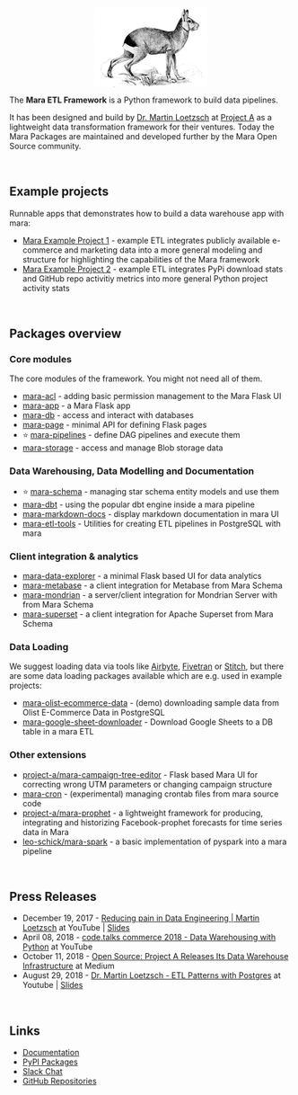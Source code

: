 <img src="https://github.com/mara/.github/raw/main/assets/mara-animal.jpg"  style="width:40%; margin-left: auto; margin-right:auto; display:block;">

The **Mara ETL Framework** is a Python framework to build data pipelines.


It has been designed and build by [Dr. Martin Loetzsch](https://github.com/martin-loetzsch) at [Project A](https://github.com/project-a) as a lightweight data transformation framework for their ventures. Today the Mara Packages are maintained and developed further by the Mara Open Source community.

&nbsp;

Example projects
----------------

Runnable apps that demonstrates how to build a data warehouse app with mara:

* [Mara Example Project 1](https://github.com/mara/mara-example-project-1) - example ETL integrates publicly available e-commerce and marketing data into a more general modeling and structure for highlighting the capabilities of the Mara framework
* [Mara Example Project 2](https://github.com/mara/mara-example-project-2) - example ETL integrates PyPi download stats and GitHub repo activitiy metrics into more general Python project activity stats

&nbsp;

Packages overview
-----------------

### Core modules

The core modules of the framework. You might not need all of them.

* [mara-acl](https://github.com/mara/mara-acl) - adding basic permission management to the Mara Flask UI
* [mara-app](https://github.com/mara/mara-app) - a Mara Flask app
* [mara-db](https://github.com/mara/mara-db) - access and interact with databases
* [mara-page](https://github.com/mara/mara-page) - minimal API for defining Flask pages
* :star: [mara-pipelines](https://github.com/mara/mara-pipelines) - define DAG pipelines and execute them
* [mara-storage](https://github.com/mara/mara-storage) - access and manage Blob storage data

### Data Warehousing, Data Modelling and Documentation

* :star: [mara-schema](https://github.com/mara/mara-schema) - managing star schema entity models and use them
* [mara-dbt](https://github.com/mara/mara-dbt) - using the popular dbt engine inside a mara pipeline
* [mara-markdown-docs](https://github.com/mara/mara-markdown-docs) - display markdown documentation in mara UI
* [mara-etl-tools](https://github.com/mara/mara-etl-tools) - Utilities for creating ETL pipelines in PostgreSQL with mara

### Client integration & analytics

* [mara-data-explorer](https://github.com/mara/mara-data-explorer) - a minimal Flask based UI for data analytics
* [mara-metabase](https://github.com/mara/mara-metabase) - a client integration for Metabase from Mara Schema
* [mara-mondrian](https://github.com/mara/mara-mondrian) - a server/client integration for Mondrian Server with from Mara Schema
* [mara-superset](https://mara-superset.readthedocs.io/en/latest/) - a client integration for Apache Superset from Mara Schema

### Data Loading

We suggest loading data via tools like [Airbyte](https://airbyte.com/), [Fivetran](https://www.fivetran.com/) or [Stitch](https://www.stitchdata.com/), but there are some data loading packages available which are e.g. used in example projects:

* [mara-olist-ecommerce-data](https://github.com/mara/mara-olist-ecommerce-data) - (demo) downloading sample data from Olist E-Commerce Data in PostgreSQL
* [mara-google-sheet-downloader](https://github.com/mara/mara-google-sheet-downloader) - Download Google Sheets to a DB table in a mara ETL

### Other extensions

* [project-a/mara-campaign-tree-editor](https://github.com/project-a/mara-campaign-tree-editor) - Flask based Mara UI for correcting wrong UTM parameters or changing campaign structure
* [mara-cron](https://github.com/mara/mara-cron) - (experimental) managing crontab files from mara source code
* [project-a/mara-prophet](https://github.com/project-a/mara-prophet) - a lightweight framework for producing, integrating and historizing Facebook-prophet forecasts for time series data in Mara
* [leo-schick/mara-spark](https://github.com/leo-schick/mara-spark) - a basic implementation of pyspark into a mara pipeline

&nbsp;

Press Releases
--------------

* December 19, 2017 - [Reducing pain in Data Engineering | Martin Loetzsch](https://www.youtube.com/watch?v=WDBF3OMqltk) at YouTube | [Slides](https://www.slideshare.net/martinloetzsch/reducing-pain-in-data-engineering-data-natives-2017)
* April 08, 2018 - [code.talks commerce 2018 - Data Warehousing with Python](https://www.youtube.com/watch?v=GdtFuOah-5c) at YouTube
* October 11, 2018 - [Open Source: Project A Releases Its Data Warehouse Infrastructure](https://medium.com/@Project_A_Ventures/project-a-the-operational-vc-open-source-project-a-releases-its-data-warehouse-infrastructure-ba0993fb7b2) at Medium
* August 29, 2018 - [Dr. Martin Loetzsch - ETL Patterns with Postgres](https://www.youtube.com/watch?v=whwNi21jAm4) at Youtube | [Slides](https://www.slideshare.net/martinloetzsch/etl-patterns-with-postgres)

&nbsp;

Links
-----

* [Documentation](https://mara.readthedocs.io/)
* [PyPI Packages](https://pypi.org/user/mara-pypi-upload-account/)
* [Slack Chat](https://communityinviter.com/apps/mara-users/public-invite)
* [GitHub Repositories](https://github.com/orgs/mara/repositories)

